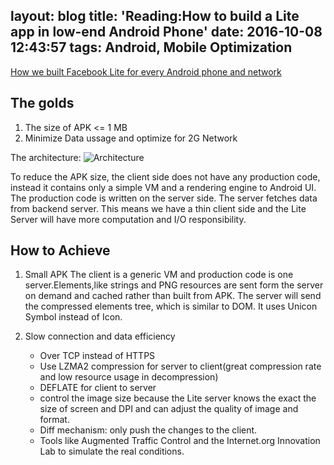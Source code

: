 layout: blog
title: 'Reading:How to build a Lite app in low-end Android Phone'
date: 2016-10-08 12:43:57
tags: Android, Mobile Optimization
---
[How we built Facebook Lite for every Android phone and network](https://code.facebook.com/posts/1365439333482197/how-we-built-facebook-lite-for-every-android-phone-and-network?utm_source=wanqu.co&utm_campaign=Wanqu+Daily&utm_medium=social)
## The golds
1.	The size of APK <= 1 MB
2. 	Minimize Data ussage and optimize for 2G Network

The architecture:
![Architecture](https://scontent.xx.fbcdn.net/t39.2365-6/12504175_1685387308400777_1475859244_n.png "Architecture")

To reduce the APK size, the client side does not have any production code, instead it contains only a simple VM and a rendering engine to Android UI. 
The production code is written on the server side. The server fetches data from backend server.
This means we have a thin client side and the Lite Server will have more computation and I/O responsibility. 

## How to Achieve 
1.	Small APK 
	The client is a generic VM and production code is one server.Elements,like strings and PNG resources are sent form the server on demand and cached rather than built from APK. The server will send the compressed elements tree, which is similar to DOM. It uses Unicon Symbol instead of Icon.

2.	Slow connection and data efficiency
	-	Over TCP instead of HTTPS
	-	Use LZMA2 compression for server to client(great compression rate and low resource usage in decompression)
	- 	DEFLATE for client to server
	-  control the image size because the Lite server knows the exact the size of screen and DPI and can adjust the quality of image and format.
	-  Diff mechanism: only push the changes to the client.
	-  Tools like Augmented Traffic Control and the Internet.org Innovation Lab to simulate the real conditions.


